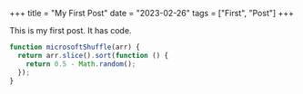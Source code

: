 +++
title = "My First Post"
date = "2023-02-26"
tags = ["First", "Post"]
+++

This is my first post. It has code.

<!--more-->

```js
function microsoftShuffle(arr) {
  return arr.slice().sort(function () {
    return 0.5 - Math.random();
  });
}
```
